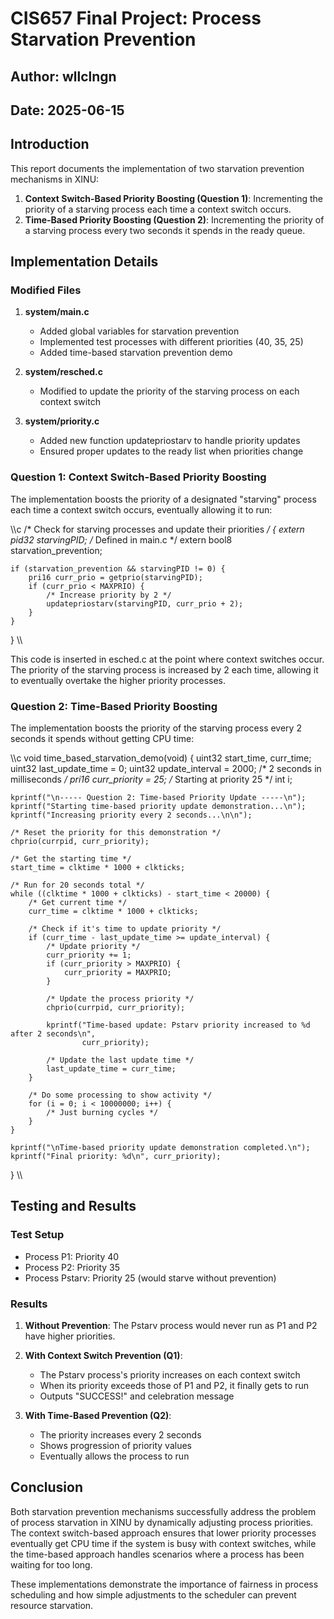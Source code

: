 ﻿# CIS657 Final Project: Process Starvation Prevention
## Author: wllclngn
## Date: 2025-06-15

## Introduction

This report documents the implementation of two starvation prevention mechanisms in XINU:

1. **Context Switch-Based Priority Boosting (Question 1)**: Incrementing the priority of a starving process each time a context switch occurs.
2. **Time-Based Priority Boosting (Question 2)**: Incrementing the priority of a starving process every two seconds it spends in the ready queue.

## Implementation Details

### Modified Files

1. **system/main.c**
   - Added global variables for starvation prevention
   - Implemented test processes with different priorities (40, 35, 25)
   - Added time-based starvation prevention demo

2. **system/resched.c**
   - Modified to update the priority of the starving process on each context switch

3. **system/priority.c**
   - Added new function updatepriostarv to handle priority updates
   - Ensured proper updates to the ready list when priorities change

### Question 1: Context Switch-Based Priority Boosting

The implementation boosts the priority of a designated "starving" process each time a context switch occurs, eventually allowing it to run:

\\\c
/* Check for starving processes and update their priorities */
{
    extern pid32 starvingPID;  /* Defined in main.c */
    extern bool8 starvation_prevention;
    
    if (starvation_prevention && starvingPID != 0) {
        pri16 curr_prio = getprio(starvingPID);
        if (curr_prio < MAXPRIO) {
            /* Increase priority by 2 */
            updatepriostarv(starvingPID, curr_prio + 2);
        }
    }
}
\\\

This code is inserted in esched.c at the point where context switches occur. The priority of the starving process is increased by 2 each time, allowing it to eventually overtake the higher priority processes.

### Question 2: Time-Based Priority Boosting

The implementation boosts the priority of the starving process every 2 seconds it spends without getting CPU time:

\\\c
void time_based_starvation_demo(void)
{
    uint32 start_time, curr_time;
    uint32 last_update_time = 0;
    uint32 update_interval = 2000; /* 2 seconds in milliseconds */
    pri16 curr_priority = 25;      /* Starting at priority 25 */
    int i;
    
    kprintf("\n----- Question 2: Time-based Priority Update -----\n");
    kprintf("Starting time-based priority update demonstration...\n");
    kprintf("Increasing priority every 2 seconds...\n\n");
    
    /* Reset the priority for this demonstration */
    chprio(currpid, curr_priority);
    
    /* Get the starting time */
    start_time = clktime * 1000 + clkticks;
    
    /* Run for 20 seconds total */
    while ((clktime * 1000 + clkticks) - start_time < 20000) {
        /* Get current time */
        curr_time = clktime * 1000 + clkticks;
        
        /* Check if it's time to update priority */
        if (curr_time - last_update_time >= update_interval) {
            /* Update priority */
            curr_priority += 1;
            if (curr_priority > MAXPRIO) {
                curr_priority = MAXPRIO;
            }
            
            /* Update the process priority */
            chprio(currpid, curr_priority);
            
            kprintf("Time-based update: Pstarv priority increased to %d after 2 seconds\n", 
                    curr_priority);
            
            /* Update the last update time */
            last_update_time = curr_time;
        }
        
        /* Do some processing to show activity */
        for (i = 0; i < 10000000; i++) {
            /* Just burning cycles */
        }
    }
    
    kprintf("\nTime-based priority update demonstration completed.\n");
    kprintf("Final priority: %d\n", curr_priority);
}
\\\

## Testing and Results

### Test Setup
- Process P1: Priority 40
- Process P2: Priority 35
- Process Pstarv: Priority 25 (would starve without prevention)

### Results

1. **Without Prevention**: The Pstarv process would never run as P1 and P2 have higher priorities.

2. **With Context Switch Prevention (Q1)**: 
   - The Pstarv process's priority increases on each context switch
   - When its priority exceeds those of P1 and P2, it finally gets to run
   - Outputs "SUCCESS!" and celebration message

3. **With Time-Based Prevention (Q2)**:
   - The priority increases every 2 seconds
   - Shows progression of priority values
   - Eventually allows the process to run

## Conclusion

Both starvation prevention mechanisms successfully address the problem of process starvation in XINU by dynamically adjusting process priorities. The context switch-based approach ensures that lower priority processes eventually get CPU time if the system is busy with context switches, while the time-based approach handles scenarios where a process has been waiting for too long.

These implementations demonstrate the importance of fairness in process scheduling and how simple adjustments to the scheduler can prevent resource starvation.
